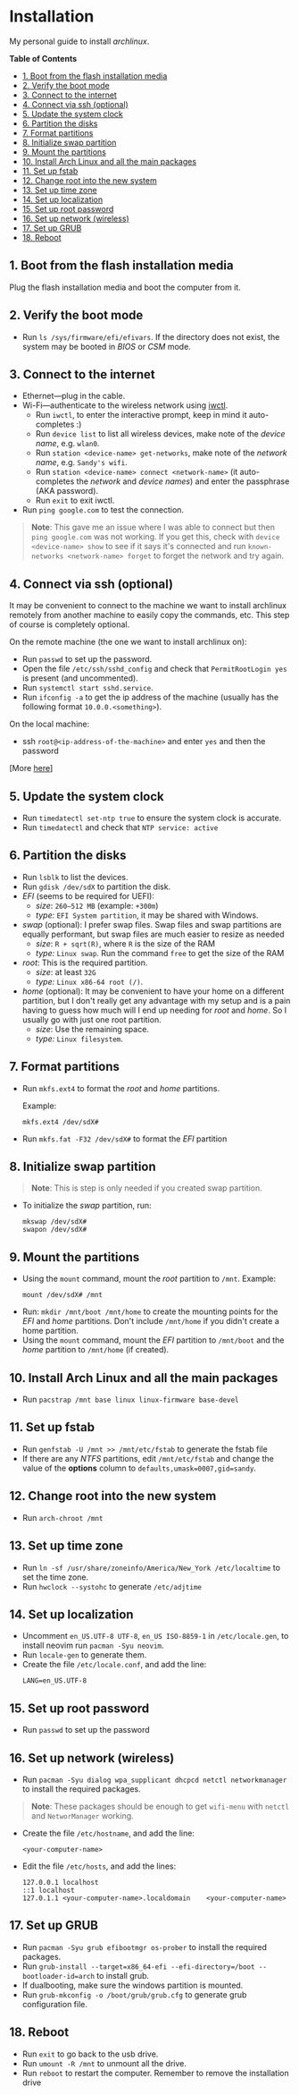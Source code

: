 # Installation
My personal guide to install *archlinux*.

**Table of Contents**
- [1. Boot from the flash installation media](#1-boot-from-the-flash-installation-media)
- [2. Verify the boot mode](#2-verify-the-boot-mode)
- [3. Connect to the internet](#3-connect-to-the-internet)
- [4. Connect via ssh (optional)](#4-connect-via-ssh-optional)
- [5. Update the system clock](#5-update-the-system-clock)
- [6. Partition the disks](#6-partition-the-disks)
- [7. Format partitions](#7-format-partitions)
- [8. Initialize swap partition](#8-initialize-swap-partition)
- [9. Mount the partitions](#9-mount-the-partitions)
- [10. Install Arch Linux and all the main packages](#10-install-arch-linux-and-all-the-main-packages)
- [11. Set up fstab](#11-set-up-fstab)
- [12. Change root into the new system](#12-change-root-into-the-new-system)
- [13. Set up time zone](#13-set-up-time-zone)
- [14. Set up localization](#14-set-up-localization)
- [15. Set up root password](#15-set-up-root-password)
- [16. Set up network (wireless)](#16-set-up-network-wireless)
- [17. Set up GRUB](#17-set-up-grub)
- [18. Reboot](#18-reboot)

## 1. Boot from the flash installation media
Plug the flash installation media and boot the computer from it.

## 2. Verify the boot mode
- Run `ls /sys/firmware/efi/efivars`. If the directory does not exist, the system may be booted in *BIOS* or *CSM* mode.

## 3. Connect to the internet
- Ethernet—plug in the cable.
- Wi-Fi—authenticate to the wireless network using [iwctl](https://wiki.archlinux.org/index.php/Iwd#iwctl).
  - Run `iwctl`, to enter the interactive prompt, keep in mind it auto-completes :)
  - Run `device list` to list all wireless devices, make note of the *device name*, e.g. `wlan0`.
  - Run `station <device-name> get-networks`, make note of the *network name*, e.g. `Sandy's wifi`.
  - Run `station <device-name> connect <network-name>` (it auto-completes the *network* and *device names*) and enter the passphrase (AKA password).
  - Run `exit` to exit iwctl.
- Run `ping google.com` to test the connection.

> **Note**: This gave me an issue where I was able to connect but then `ping google.com` was not working.
> If you get this, check with `device <device-name> show` to see if it says it's connected and run
> `known-networks <network-name> forget` to forget the network and try again.

## 4. Connect via ssh (optional)

It may be convenient to connect to the machine we want to install archlinux remotely from another machine
to easily copy the commands, etc. This step of course is completely optional.

On the remote machine (the one we want to install archlinux on):
  - Run `passwd` to set up the password.
  - Open the file `/etc/ssh/sshd_config` and check that `PermitRootLogin yes` is present (and uncommented).
  - Run `systemctl start sshd.service`.
  - Run `ifconfig -a` to get the ip address of the machine (usually has the following format `10.0.0.<something>`).

On the local machine:
  - ssh `root@<ip-address-of-the-machine>` and enter `yes` and then the password

[More [here](https://wiki.archlinux.org/index.php/Install_Arch_Linux_via_SSH)]

## 5. Update the system clock
- Run `timedatectl set-ntp true` to ensure the system clock is accurate.
- Run `timedatectl` and check that `NTP service: active`

## 6. Partition the disks
- Run `lsblk` to list the devices.
- Run `gdisk /dev/sdX` to partition the disk.
- *EFI* (seems to be required for UEFI):
  - *size*: `260–512 MB` (example: `+300m`)
  - *type:* `EFI System partition`, it may be shared with Windows.
- *swap* (optional):
  I prefer swap files. Swap files and swap partitions are equally performant, but swap files are much easier to resize as needed
  - *size*: `R + sqrt(R)`, where `R` is the size of the RAM
  - *type:* `Linux swap`. Run the command `free` to get the size of the RAM
- *root*:
  This is the required partition.
  - *size*: at least `32G`
  - *type:* `Linux x86-64 root (/)`.
- *home* (optional):
  It may be convenient to have your home on a different partition, but I don't really get any
  advantage with my setup and is a pain having to guess how much will I end up needing for *root* and *home*.
  So I usually go with just one root partition.
  - *size*: Use the remaining space.
  - *type:* `Linux filesystem`.

## 7. Format partitions
- Run `mkfs.ext4` to format the *root* and *home* partitions.

  Example:
  ```
  mkfs.ext4 /dev/sdX#
  ```
- Run `mkfs.fat -F32 /dev/sdX#` to format the *EFI* partition

## 8. Initialize swap partition
>  **Note**: This is step is only needed if you created swap partition.

- To initialize the *swap* partition, run:
  ```
  mkswap /dev/sdX#
  swapon /dev/sdX#
  ```

## 9. Mount the partitions
- Using the `mount` command, mount the *root* partition to `/mnt`.
  Example:
  ```
  mount /dev/sdX# /mnt
  ```
- Run: `mkdir /mnt/boot /mnt/home` to create the mounting points for the *EFI* and *home* partitions.
  Don't include `/mnt/home` if you didn't create a home partition.
- Using the `mount` command, mount the *EFI* partition to `/mnt/boot` and the *home* partition to `/mnt/home` (if created).

## 10. Install Arch Linux and all the main packages
- Run `pacstrap /mnt base linux linux-firmware base-devel`

## 11. Set up fstab
- Run `genfstab -U /mnt >> /mnt/etc/fstab` to generate the fstab file
- If there are any *NTFS* partitions, edit `/mnt/etc/fstab` and change the value of the **options** column to `defaults,umask=0007,gid=sandy`.

## 12. Change root into the new system
- Run `arch-chroot /mnt`

## 13. Set up time zone
- Run `ln -sf /usr/share/zoneinfo/America/New_York /etc/localtime` to set the time zone.
- Run `hwclock --systohc` to generate `/etc/adjtime`

## 14. Set up localization
- Uncomment `en_US.UTF-8 UTF-8`, `en_US ISO-8859-1` in `/etc/locale.gen`, to install neovim run `pacman -Syu neovim`.
- Run `locale-gen` to generate them.
- Create the file `/etc/locale.conf`, and add the line:
  ```
  LANG=en_US.UTF-8
  ```

## 15. Set up root password
- Run `passwd` to set up the password

## 16. Set up network (wireless)
- Run `pacman -Syu dialog wpa_supplicant dhcpcd netctl networkmanager` to install the required packages.

>**Note**: These packages should be enough to get `wifi-menu` with `netctl` and `NetworManager` working.

- Create the file `/etc/hostname`, and add the line:
  ```
  <your-computer-name>
  ```
- Edit the file `/etc/hosts`, and add the lines:
  ```
  127.0.0.1	localhost
  ::1 localhost
  127.0.1.1	<your-computer-name>.localdomain	<your-computer-name>
  ```

## 17. Set up GRUB
- Run `pacman -Syu grub efibootmgr os-prober` to install the required packages.
- Run `grub-install --target=x86_64-efi --efi-directory=/boot --bootloader-id=arch` to install grub.
- If dualbooting, make sure the windows partition is mounted.
- Run `grub-mkconfig -o /boot/grub/grub.cfg` to generate grub configuration file.

## 18. Reboot
- Run `exit` to go back to the usb drive.
- Run `umount -R /mnt` to unmount all the drive.
- Run `reboot` to restart the computer. Remember to remove the installation drive
